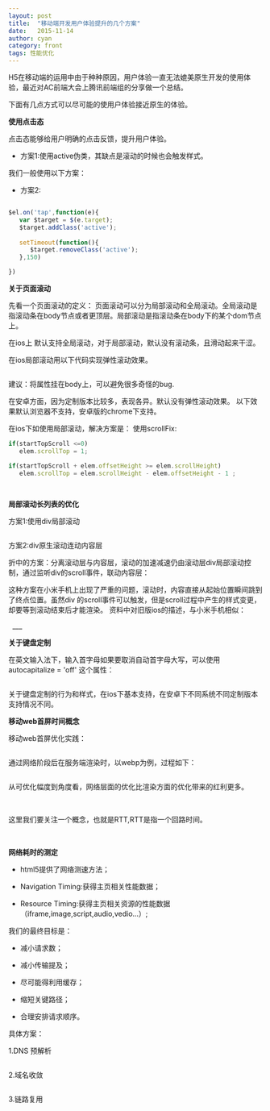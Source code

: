 ```yaml
---
layout: post
title:  "移动端开发用户体验提升的几个方案"
date:   2015-11-14
author: cyan
category: front
tags: 性能优化
---
```


H5在移动端的运用中由于种种原因，用户体验一直无法媲美原生开发的使用体验，最近对AC前端大会上腾讯前端组的分享做一个总结。

下面有几点方式可以尽可能的使用户体验接近原生的体验。

**使用点击态**

点击态能够给用户明确的点击反馈，提升用户体验。

* 方案1:使用active伪类，其缺点是滚动的时候也会触发样式。

我们一般使用以下方案：

* 方案2:

```js

$el.on('tap',function(e){
   var $target = $(e.target);
   $target.addClass('active');
   
   setTimeout(function(){
      $target.removeClass('active');
   },150)

})
```
**关于页面滚动**

先看一个页面滚动的定义：
页面滚动可以分为局部滚动和全局滚动。全局滚动是指滚动条在body节点或者更顶层。局部滚动是指滚动条在body下的某个dom节点上。

在ios上 默认支持全局滚动，对于局部滚动，默认没有滚动条，且滑动起来干涩。

在ios局部滚动用以下代码实现弹性滚动效果。

<img src="{{ '/img/post/1511141.png' | prepend: site.baseurl }}" alt=""> 

建议：将属性挂在body上，可以避免很多奇怪的bug.

在安卓方面，因为定制版本比较多，表现各异。默认没有弹性滚动效果。
以下效果默认浏览器不支持，安卓版的chrome下支持。
<img src="{{ '/img/post/1511142.png' | prepend: site.baseurl }}" alt=""> 


在ios下如使用局部滚动，解决方案是：
使用scrollFix:

```js
if(startTopScroll <=0)
   elem.scrollTop = 1;

if(startTopScroll + elem.offsetHeight >= elem.scrollHeight)
   elem.scrollTop = elem.scrollHeight - elem.offsetHeight - 1 ;
   
```

<img src="{{ '/img/post/1511147.png' | prepend: site.baseurl }}" alt=""> 


**局部滚动长列表的优化**

方案1:使用div局部滚动

<img src="{{ '/img/post/15111418.png' | prepend: site.baseurl }}" alt=""> 

方案2:div原生滚动连动内容层

折中的方案：分离滚动层与内容层，滚动的加速减速仍由滚动层div局部滚动控制，通过监听div的scroll事件，联动内容层：
<img src="{{ '/img/post/15111419.png' | prepend: site.baseurl }}" alt=""> 

这种方案在小米手机上出现了严重的问题，滚动时，内容直接从起始位置瞬间跳到了终点位置。虽然div 的scroll事件可以触发，但是scroll过程中产生的样式变更，却要等到滚动结束后才能渲染。
资料中对旧版ios的描述，与小米手机相似：

<img src="{{ '/img/post/15111420.png' | prepend: site.baseurl }}" alt=""> 
<img src="{{ '/img/post/15111421.png' | prepend: site.baseurl }}" alt=""> 
___


**关于键盘定制**


在英文输入法下，输入首字母如果要取消自动首字母大写，可以使用autocapitalize = 'off' 这个属性：

<img src="{{ '/img/post/1511144.png' | prepend: site.baseurl }}" alt=""> 


关于键盘定制的行为和样式，在ios下基本支持，在安卓下不同系统不同定制版本支持情况不同。


**移动web首屏时间概念**

移动web首屏优化实践：

<img src="{{ '/img/post/1511148.png' | prepend: site.baseurl }}" alt=""> 

通过网络阶段后在服务端渲染时，以webp为例，过程如下：

<img src="{{ '/img/post/15111410.png' | prepend: site.baseurl }}" alt=""> 

从可优化幅度到角度看，网络层面的优化比渲染方面的优化带来的红利更多。


<img src="{{ '/img/post/1511149.png' | prepend: site.baseurl }}" alt=""> 

<img src="{{ '/img/post/15111411.png' | prepend: site.baseurl }}" alt=""> 

这里我们要关注一个概念，也就是RTT,RTT是指一个回路时间。

<img src="{{ '/img/post/15111412.png' | prepend: site.baseurl }}" alt=""> 

<img src="{{ '/img/post/15111413.png' | prepend: site.baseurl }}" alt=""> 

**网络耗时的测定**

* html5提供了网络测速方法；

* Navigation Timing:获得主页相关性能数据；

* Resource Timing:获得主页相关资源的性能数据（iframe,image,script,audio,vedio...）;

我们的最终目标是：

* 减小请求数；

* 减小传输提及；

* 尽可能得利用缓存；

* 缩短关键路径；

* 合理安排请求顺序。


具体方案：

1.DNS 预解析

<img src="{{ '/img/post/15111414.png' | prepend: site.baseurl }}" alt=""> 

2.域名收敛

<img src="{{ '/img/post/15111415.png' | prepend: site.baseurl }}" alt=""> 

3.链路复用

<img src="{{ '/img/post/15111416.png' | prepend: site.baseurl }}" alt=""> 





